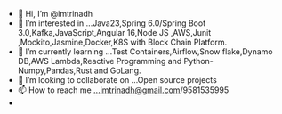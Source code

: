 - 👋 Hi, I’m @imtrinadh
- 👀 I’m interested in ...Java23,Spring 6.0/Spring Boot 3.0,Kafka,JavaScript,Angular 16,Node JS ,AWS,Junit ,Mockito,Jasmine,Docker,K8S with Block Chain Platform.
- 🌱 I’m currently learning ...Test Containers,Airflow,Snow flake,Dynamo DB,AWS Lambda,Reactive Programming and Python-Numpy,Pandas,Rust and GoLang.
- 💞️ I’m looking to collaborate on ...Open source projects
- 📫 How to reach me ...imtrinadh@gmail.com/9581535995
-

<!---
imtrinadh/imtrinadh is a ✨ special ✨ repository because its `README.md` (this file) appears on your GitHub profile.
You can click the Preview link to take a look at your changes.
--->
